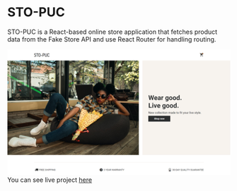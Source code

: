 # STO-PUC
STO-PUC is a React-based online store application that fetches product data from the Fake Store API and use React Router for handling routing.

![screen presenting look of the website](./src/assets/sto-puc%20cover.png)
You can see live project [here](https://onio1100.github.io/sto-puc/)
